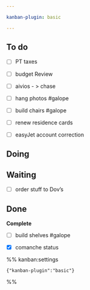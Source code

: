 ```yaml
---

kanban-plugin: basic

---
```


## To do

- [ ] PT taxes
- [ ] budget Review
- [ ] aivios - > chase
- [ ] hang photos #galope
- [ ] build chairs #galope
- [ ] renew residence cards
- [ ] easyJet account correction


## Doing



## Waiting

- [ ] order stuff to Dov’s


## Done

**Complete**
- [ ] build shelves #galope
- [x] comanche status




%% kanban:settings
```
{"kanban-plugin":"basic"}
```
%%